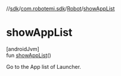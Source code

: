 //[sdk](../../../index.md)/[com.robotemi.sdk](../index.md)/[Robot](index.md)/[showAppList](show-app-list.md)

# showAppList

[androidJvm]\
fun [showAppList](show-app-list.md)()

Go to the App list of Launcher.
